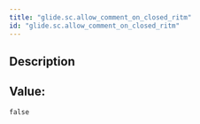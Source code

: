 ```yaml
---
title: "glide.sc.allow_comment_on_closed_ritm"
id: "glide.sc.allow_comment_on_closed_ritm"
---
```

## Description



## Value: 
```
false
```